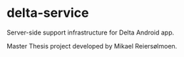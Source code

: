 # delta-service

Server-side support infrastructure for Delta Android app.

Master Thesis project developed by Mikael Reiersølmoen.
